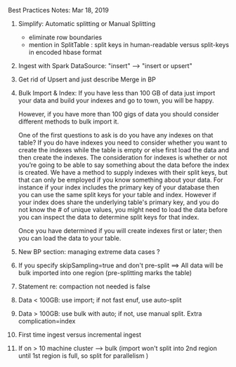 Best Practices Notes:  Mar 18, 2019


1.  Simplify:  Automatic splitting or Manual Splitting
    - eliminate row boundaries
    - mention in SplitTable : split keys in human-readable versus split-keys in encoded hbase format
2.  Ingest with Spark DataSource: "insert" --> "insert or upsert"
3.  Get rid of Upsert and just describe Merge in BP
4.  Bulk Import & Index:
    If you have less than 100 GB of data just import your data and build your indexes and go to town, you will be happy.

    However, if you have more than 100 gigs of data you should consider different methods to bulk import it.

    One of the first questions to ask is do you have any indexes on that table?
    If you do have indexes you need to consider whether you want to create the indexes while the table is empty or else first load the data and then create the indexes. The consideration for indexes is whether or not you’re going to be able to say something about the data before the index is created. We have a method to supply indexes with their split keys, but that can only be employed if you know something about your data. For instance if your index includes the primary key of your database then you can use the same split keys for your table and index. However if your index does share the underlying table's primary key, and you do not know the # of unique values, you might need to load the data before you can inspect the data to determine split keys for that index.

    Once you have determined if you will create indexes first or later; then you can load the data to your table.

5.  New BP section: managing extreme data cases ?
6.  If you specify skipSampling=true and don't pre-split ==> All data will be bulk imported into one region
    (pre-splitting marks the table)
7.  Statement re: compaction not needed is false
8.  Data < 100GB:  use import; if not fast enuf, use auto-split
9.  Data > 100GB:  use bulk with auto; if not, use manual split. Extra complication=index
10. First time ingest versus incremental ingest
11. If on > 10 machine cluster --> bulk
    (import won't split into 2nd region until 1st region is full, so split for parallelism )
